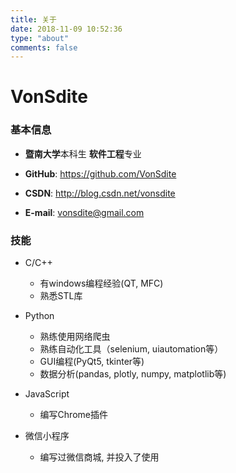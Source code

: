```yaml
---
title: 关于
date: 2018-11-09 10:52:36
type: "about"
comments: false
---
```


# VonSdite

### 基本信息
- **暨南大学**本科生 **软件工程**专业

- **GitHub**:  https://github.com/VonSdite

- **CSDN**:  http://blog.csdn.net/vonsdite

- **E-mail**: vonsdite@gmail.com 

### 技能

- C/C++
    + 有windows编程经验(QT, MFC)
    + 熟悉STL库

- Python
    + 熟练使用网络爬虫
    + 熟练自动化工具（selenium, uiautomation等）
    + GUI编程(PyQt5, tkinter等)
    + 数据分析(pandas, plotly, numpy, matplotlib等)

- JavaScript
    + 编写Chrome插件

- 微信小程序
    + 编写过微信商城, 并投入了使用
